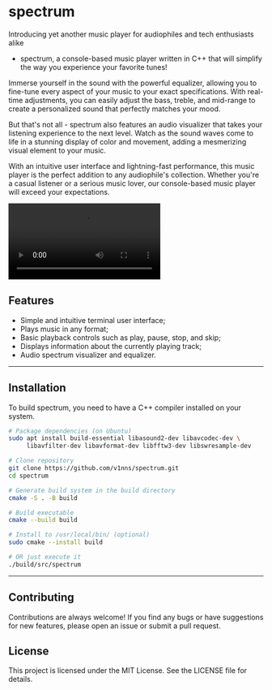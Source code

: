 # spectrum

Introducing yet another music player for audiophiles and tech enthusiasts alike
- spectrum, a console-based music player written in C++ that will simplify the
way you experience your favorite tunes!

Immerse yourself in the sound with the powerful equalizer, allowing you to
fine-tune every aspect of your music to your exact specifications. With
real-time adjustments, you can easily adjust the bass, treble, and mid-range to
create a personalized sound that perfectly matches your mood.

But that's not all - spectrum also features an audio visualizer that takes your
listening experience to the next level. Watch as the sound waves come to life in
a stunning display of color and movement, adding a mesmerizing visual element to
your music.

With an intuitive user interface and lightning-fast performance, this music
player is the perfect addition to any audiophile's collection. Whether you're a
casual listener or a serious music lover, our console-based music player will
exceed your expectations.

![](assets/spectrum.mov?raw=true)

## Features

- Simple and intuitive terminal user interface;
- Plays music in any format;
- Basic playback controls such as play, pause, stop, and skip;
- Displays information about the currently playing track;
- Audio spectrum visualizer and equalizer.

---

## Installation

To build spectrum, you need to have a C++ compiler installed on your system.

```bash
# Package dependencies (on Ubuntu)
sudo apt install build-essential libasound2-dev libavcodec-dev \
     libavfilter-dev libavformat-dev libfftw3-dev libswresample-dev

# Clone repository
git clone https://github.com/v1nns/spectrum.git
cd spectrum

# Generate build system in the build directory
cmake -S . -B build

# Build executable
cmake --build build

# Install to /usr/local/bin/ (optional)
sudo cmake --install build

# OR just execute it
./build/src/spectrum

```

---

## Contributing

Contributions are always welcome! If you find any bugs or have suggestions for
new features, please open an issue or submit a pull request.

## License

This project is licensed under the MIT License. See the LICENSE file for
details.
